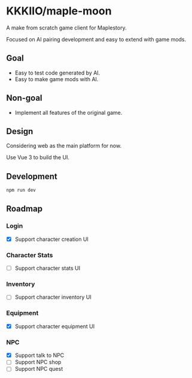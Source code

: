 # KKKIIO/maple-moon

A make from scratch game client for Maplestory.

Focused on AI pairing development and easy to extend with game mods.

## Goal

- Easy to test code generated by AI.
- Easy to make game mods with AI.

## Non-goal

- Implement all features of the original game.

## Design

Considering web as the main platform for now.

Use Vue 3 to build the UI.

## Development

```bash
npm run dev
```

## Roadmap

### Login

- [x] Support character creation UI

### Character Stats

- [ ] Support character stats UI

### Inventory

- [ ] Support character inventory UI

### Equipment

- [x] Support character equipment UI

### NPC

- [x] Support talk to NPC
- [ ] Support NPC shop
- [ ] Support NPC quest
